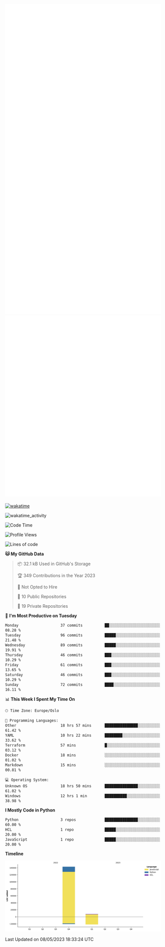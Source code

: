 ![Metrics](/metrics.svg)![Additional metrics](metrics.additional.svg)
----------------------------------------------------------------------------------------------------------------------------------------------------

[![wakatime](https://wakatime.com/badge/user/139c3dc8-b99d-475a-b6b4-e7663d03add8.svg)](https://wakatime.com/@139c3dc8-b99d-475a-b6b4-e7663d03add8)

![wakatime_activity](https://wakatime.com/share/@merca/d0fb6363-0f77-40ae-9525-9b9347ed2e36.svg)

<!--START_SECTION:waka-->
![Code Time](http://img.shields.io/badge/Code%20Time-6%2C622%20hrs%2015%20mins-blue)

![Profile Views](http://img.shields.io/badge/Profile%20Views-3-blue)

![Lines of code](https://img.shields.io/badge/From%20Hello%20World%20I%27ve%20Written-150.4%20thousand%20lines%20of%20code-blue)

**🐱 My GitHub Data** 

> 📦 32.1 kB Used in GitHub's Storage 
 > 
> 🏆 349 Contributions in the Year 2023
 > 
> 🚫 Not Opted to Hire
 > 
> 📜 10 Public Repositories 
 > 
> 🔑 19 Private Repositories 
 > 
📅 **I'm Most Productive on Tuesday** 

```text
Monday                   37 commits          ██░░░░░░░░░░░░░░░░░░░░░░░   08.28 % 
Tuesday                  96 commits          █████░░░░░░░░░░░░░░░░░░░░   21.48 % 
Wednesday                89 commits          █████░░░░░░░░░░░░░░░░░░░░   19.91 % 
Thursday                 46 commits          ███░░░░░░░░░░░░░░░░░░░░░░   10.29 % 
Friday                   61 commits          ███░░░░░░░░░░░░░░░░░░░░░░   13.65 % 
Saturday                 46 commits          ███░░░░░░░░░░░░░░░░░░░░░░   10.29 % 
Sunday                   72 commits          ████░░░░░░░░░░░░░░░░░░░░░   16.11 % 
```


📊 **This Week I Spent My Time On** 

```text
🕑︎ Time Zone: Europe/Oslo

💬 Programming Languages: 
Other                    18 hrs 57 mins      ███████████████░░░░░░░░░░   61.42 % 
YAML                     10 hrs 22 mins      ████████░░░░░░░░░░░░░░░░░   33.62 % 
Terraform                57 mins             █░░░░░░░░░░░░░░░░░░░░░░░░   03.12 % 
Docker                   18 mins             ░░░░░░░░░░░░░░░░░░░░░░░░░   01.02 % 
Markdown                 15 mins             ░░░░░░░░░░░░░░░░░░░░░░░░░   00.81 % 

💻 Operating System: 
Unknown OS               18 hrs 50 mins      ███████████████░░░░░░░░░░   61.02 % 
Windows                  12 hrs 1 min        ██████████░░░░░░░░░░░░░░░   38.98 % 
```

**I Mostly Code in Python** 

```text
Python                   3 repos             ███████████████░░░░░░░░░░   60.00 % 
HCL                      1 repo              █████░░░░░░░░░░░░░░░░░░░░   20.00 % 
JavaScript               1 repo              █████░░░░░░░░░░░░░░░░░░░░   20.00 % 
```



**Timeline**

![Lines of Code chart](https://raw.githubusercontent.com/merca/merca/current/assets/bar_graph.png)


 Last Updated on 08/05/2023 18:33:24 UTC
<!--END_SECTION:waka-->
